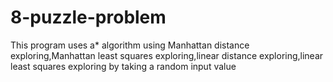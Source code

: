 # 8-puzzle-problem
This program uses a* algorithm using Manhattan distance exploring,Manhattan least squares exploring,linear distance exploring,linear least squares exploring by taking a random input value
